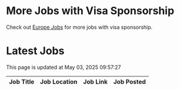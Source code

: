 # More Jobs with Visa Sponsorship

Check out [Europe Jobs](https://github.com/sureshparimi/europejobs#latest-jobs) for more jobs with visa sponsorship.

# Latest Jobs

This page is updated at May 03, 2025 09:57:27

| Job Title | Job Location | Job Link | Job Posted |
| --- | --- | --- | --- |
